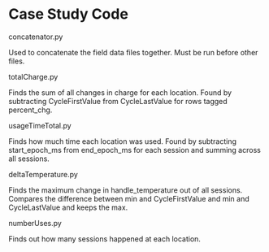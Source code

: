 # Case Study Code

concatenator.py

Used to concatenate the field data files together. Must be run before other files.

totalCharge.py

Finds the sum of all changes in charge for each location. Found by subtracting CycleFirstValue from CycleLastValue for rows tagged percent_chg.

usageTimeTotal.py

Finds how much time each location was used. Found by subtracting start_epoch_ms from end_epoch_ms for each session and summing across all sessions.

deltaTemperature.py

Finds the maximum change in handle_temperature out of all sessions. Compares the difference between min and CycleFirstValue and min and CycleLastValue and keeps the max.

numberUses.py

Finds out how many sessions happened at each location.
